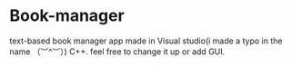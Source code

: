 # Book-manager
text-based book manager app made in Visual studio(i made a typo in the name （︶^︶）)
C++.
feel free to change it up or add GUI.

